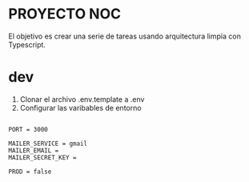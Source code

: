 # PROYECTO NOC

El objetivo es crear una serie de tareas usando arquitectura limpia con Typescript.

# dev 

1. Clonar el archivo .env.template a .env
2. Configurar las varibables de entorno
```

PORT = 3000

MAILER_SERVICE = gmail
MAILER_EMAIL = 
MAILER_SECRET_KEY = 

PROD = false

```
